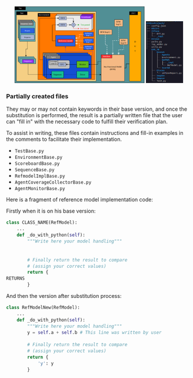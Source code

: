 <p align="center">
  <img src="https://github.com/ManBenit/uvmenv/blob/main/docs/img/mainHierarchy.png" 
    alt="Main UVMEnv hierarchy" 
    width="70%" 
  />
  <img src="https://github.com/ManBenit/uvmenv/blob/main/docs/img/directoryTree.png" 
    alt="Main directories" 
    width="20%" 
  />
</p>

### Partially created files
They may or may not contain keywords in their base version, and once the substitution is performed, the result is a partially written file that the user can "fill in" with the necessary code to fulfill their verification plan.

To assist in writing, these files contain instructions and fill-in examples in the comments to facilitate their implementation.

- `TestBase.py`
- `EnvironmentBase.py`
- `ScoreboardBase.py`
- `SequenceBase.py`
- `RefmodelImplBase.py`
- `AgentCoverageCollectorBase.py`
- `AgentMonitorBase.py`


Here is a fragment of reference model implementation code:

Firstly when it is on his base version:
```python
class CLASS_NAME(RefModel):
    ...
    def _do_with_python(self): 
        """Write here your model handling""" 
        
        
        # Finally return the result to compare 
        # (assign your correct values)
        return {
RETURNS
        }
```

And then the version after substitution process:
```python
class RefModelNew(RefModel):
    ...
    def _do_with_python(self): 
        """Write here your model handling""" 
        y = self.a + self.b # This line was written by user
        
        # Finally return the result to compare 
        # (assign your correct values)
        return {
            'y': y
        }
```



